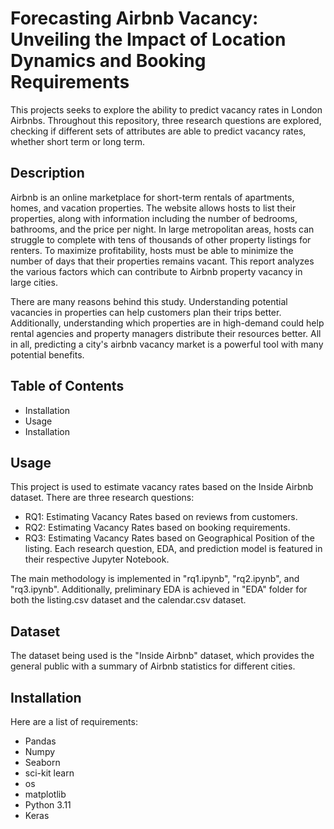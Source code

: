 # Forecasting Airbnb Vacancy: Unveiling the Impact of Location Dynamics and Booking Requirements
This projects seeks to explore the ability to predict vacancy rates in London Airbnbs. Throughout this repository, three research questions are explored,
checking if different sets of attributes are able to predict vacancy rates, whether short term or long term.

## Description
Airbnb is an online marketplace for short-term rentals of apartments, homes, and vacation properties. The website
allows hosts to list their properties, along with information including the number of bedrooms, bathrooms, and the
price per night. In large metropolitan areas, hosts can struggle to complete with tens of thousands of other
property listings for renters. To maximize profitability, hosts must be able to minimize the number of days that their
properties remains vacant. This report analyzes the various factors which can contribute to Airbnb property vacancy in large cities.

There are many reasons behind this study. Understanding potential vacancies in properties can help customers plan their trips better.
Additionally, understanding which properties are in high-demand could help rental agencies and property managers distribute their resources better.
All in all, predicting a city's airbnb vacancy market is a powerful tool with many potential benefits.

## Table of Contents
- Installation
- Usage
- Installation

## Usage
This project is used to estimate vacancy rates based on the Inside Airbnb dataset. There are three research questions:
- RQ1: Estimating Vacancy Rates based on reviews from customers.
- RQ2: Estimating Vacancy Rates based on booking requirements.
- RQ3: Estimating Vacancy Rates based on Geographical Position of the listing.
Each research question, EDA, and prediction model is featured in their respective Jupyter Notebook.

The main methodology is implemented in "rq1.ipynb", "rq2.ipynb", and "rq3.ipynb".
Additionally, preliminary EDA is achieved in "EDA" folder for both the listing.csv dataset and the calendar.csv dataset.

## Dataset
The dataset being used is the "Inside Airbnb" dataset, which provides the general public with a summary of Airbnb statistics for different cities.

## Installation
Here are a list of requirements:
- Pandas
- Numpy
- Seaborn
- sci-kit learn
- os
- matplotlib
- Python 3.11
- Keras
